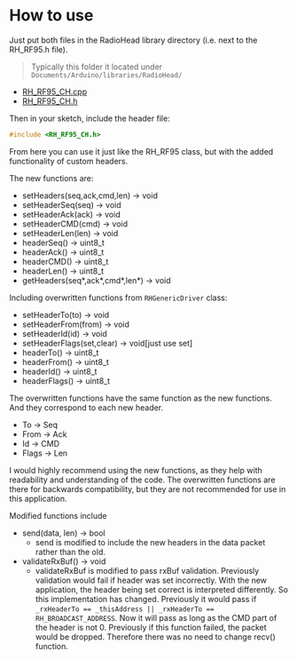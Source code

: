 # How to use

Just put both files in the RadioHead library directory (i.e. next to the RH_RF95.h file).

> Typically this folder it located under `Documents/Arduino/libraries/RadioHead/`

- [RH_RF95_CH.cpp](./RH_RF95_CH.cpp)
- [RH_RF95_CH.h](./RH_RF95_CH.h)

Then in your sketch, include the header file:

```cpp
#include <RH_RF95_CH.h>
```

From here you can use it just like the RH_RF95 class, but with the added functionality of custom headers.

The new functions are:

- setHeaders(seq,ack,cmd,len) -> void
- setHeaderSeq(seq) -> void
- setHeaderAck(ack) -> void
- setHeaderCMD(cmd) -> void
- setHeaderLen(len) -> void
- headerSeq() -> uint8_t
- headerAck() -> uint8_t
- headerCMD() -> uint8_t
- headerLen() -> uint8_t
- getHeaders(seq*,ack*,cmd*,len*) -> void

Including overwritten functions from `RHGenericDriver` class:

- setHeaderTo(to) -> void
- setHeaderFrom(from) -> void
- setHeaderId(id) -> void
- setHeaderFlags(set,clear) -> void[just use set]
- headerTo() -> uint8_t
- headerFrom() -> uint8_t
- headerId() -> uint8_t
- headerFlags() -> uint8_t

The overwritten functions have the same function as the new functions. And they correspond to each new header.

- To -> Seq
- From -> Ack
- Id -> CMD
- Flags -> Len

I would highly recommend using the new functions, as they help with readability and understanding of the code. The overwritten functions are there for backwards compatibility, but they are not recommended for use in this application.

Modified functions include

- send(data, len) -> bool
  - send is modified to include the new headers in the data packet rather than the old.
- validateRxBuf() -> void
  - validateRxBuf is modified to pass rxBuf validation. Previously validation would fail if header was set incorrectly. With the new application, the header being set correct is interpreted differently. So this implementation has changed. Previously it would pass if `_rxHeaderTo == _thisAddress || _rxHeaderTo == RH_BROADCAST_ADDRESS`. Now it will pass as long as the CMD part of the header is not 0. Previously if this function failed, the packet would be dropped. Therefore there was no need to change recv() function.
